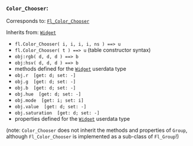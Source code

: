 ### `Color_Chooser`:

Corresponds to:
[`Fl_Color_Chooser`](http://www.fltk.org/doc-1.3/classFl__Color__Chooser.html)

Inherits from:
[`Widget`](Widget)

*   `fl.Color_Chooser( i, i, i, i, ns ) ==> u`
*   `fl.Color_Chooser( t ) ==> u` (table constructor syntax)
*   `obj:rgb( d, d, d ) ==> b`
*   `obj:hsv( d, d, d ) ==> b`
*   methods defined for the [`Widget`](Widget) userdata type
*   `obj.r  [get: d; set: -]`
*   `obj.g  [get: d; set: -]`
*   `obj.b  [get: d; set: -]`
*   `obj.hue  [get: d; set: -]`
*   `obj.mode  [get: i; set: i]`
*   `obj.value  [get: d; set: -]`
*   `obj.saturation  [get: d; set: -]`
*   properties defined for the [`Widget`](Widget) userdata type

(note: `Color_Chooser` does not inherit the methods and properties of
`Group`, although `Fl_Color_Chooser` is implemented as a sub-class of
`Fl_Group`!)

